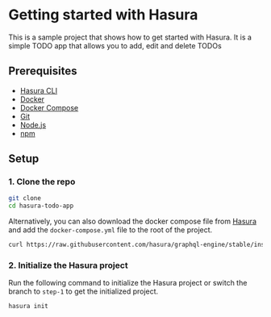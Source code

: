 # Getting started with Hasura

This is a sample project that shows how to get started with Hasura. It is a simple TODO app that allows you to add, edit and delete TODOs

## Prerequisites

- [Hasura CLI](https://hasura.io/docs/latest/hasura-cli/index/#installation)
- [Docker](https://docs.docker.com/engine/installation/)
- [Docker Compose](https://docs.docker.com/compose/install/)
- [Git](https://git-scm.com/downloads)
- [Node.js](https://nodejs.org/en/download/)
- [npm](https://www.npmjs.com/get-npm)

## Setup

### 1. Clone the repo

```bash
git clone 
cd hasura-todo-app
```

Alternatively, you can also download the docker compose file from [Hasura](https://hasura.io/docs/latest/getting-started/docker-simple/#step-1-get-the-docker-compose-file) and add the `docker-compose.yml` file to the root of the project.

```bash
curl https://raw.githubusercontent.com/hasura/graphql-engine/stable/install-manifests/docker-compose/docker-compose.yaml -o docker-compose.yml
```

### 2. Initialize the Hasura project

Run the following command to initialize the Hasura project or switch the branch to `step-1` to get the initialized project.

```bash
hasura init
```

